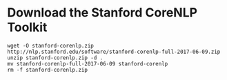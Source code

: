 # Download the Stanford CoreNLP Toolkit
```
wget -O stanford-corenlp.zip http://nlp.stanford.edu/software/stanford-corenlp-full-2017-06-09.zip
unzip stanford-corenlp.zip -d .
mv stanford-corenlp-full-2017-06-09 stanford-corenlp
rm -f stanford-corenlp.zip
```
